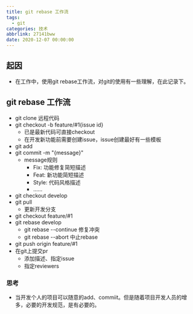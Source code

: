 ```yaml
---
title: git rebase 工作流
tags:
  - git
categories: 技术
abbrlink: 27141bww
date: 2020-12-07 00:00:00
---
```


## 起因
* 在工作中，使用git rebase工作流，对git的使用有一些理解，在此记录下。

## git rebase 工作流

* git clone 远程代码
* git checkout -b feature/#1{issue id} 
    * 已是最新代码可直接checkout
    * 在开发新功能前需要创建issue，issue创建最好有一些模板
* git add
* git commit -m "{message}"
    * message规则
        * Fix: 功能修复简短描述
        * Feat: 新功能简短描述
        * Style: 代码风格描述
        * ......
* git checkout develop
* git pull
    * 更新开发分支
* git checkout feature/#1
* git rebase develop
    * git rebase --continue 修复冲突
    * git rebase --abort 中止rebase
* git push origin feature/#1
* 在git上提交pr
    * 添加描述、指定issue
    * 指定reviewers


### 思考
* 当开发个人的项目可以随意的add、commiit。但是随着项目开发人员的增多，必要的开发规范，是有必要的。